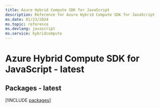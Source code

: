 ```yaml
---
title: Azure Hybrid Compute SDK for JavaScript
description: Reference for Azure Hybrid Compute SDK for JavaScript
ms.date: 01/23/2024
ms.topic: reference
ms.devlang: javascript
ms.service: hybridcompute
---
```

# Azure Hybrid Compute SDK for JavaScript - latest
## Packages - latest
[!INCLUDE [packages](hybrid-compute-index.md)]